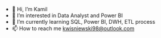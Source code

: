 - 👋 Hi, I’m Kamil 
- 👀 I’m interested in Data Analyst and Power BI
- 🌱 I’m currently learning SQL, Power BI, DWH, ETL process
- 📫 How to reach me kwisniewski98@outlook.com
